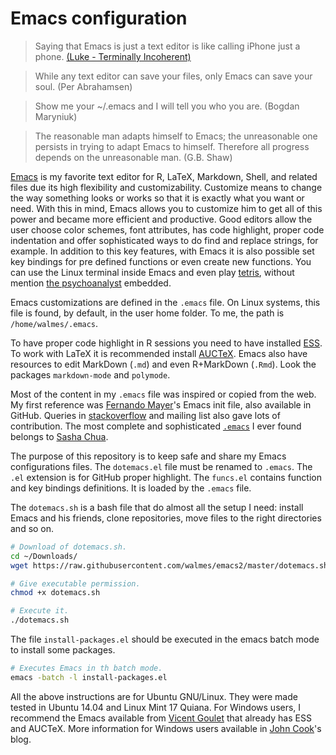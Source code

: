 # Emacs configuration

> Saying that Emacs is just a text editor is like calling iPhone just a
> phone. [(Luke - Terminally Incoherent)](http://www.terminally-incoherent.com/blog/2007/12/13/emacs-with-auctex-as-a-latex-ide/)

> While any text editor can save your files, only Emacs can save your
> soul. (Per Abrahamsen)

> Show me your ~/.emacs and I will tell you who you are. (Bogdan
> Maryniuk)

> The reasonable man adapts himself to Emacs; the unreasonable one
> persists in trying to adapt Emacs to himself. Therefore all progress
> depends on the unreasonable man. (G.B. Shaw)

[Emacs](http://www.gnu.org/software/emacs/tour/) is my favorite text
editor for R, LaTeX, Markdown, Shell, and related files due its high
flexibility and customizability.  Customize means to change the way
something looks or works so that it is exactly what you want or need.
With this in mind, Emacs allows you to customize him to get all of this
power and became more efficient and productive.  Good editors allow the
user choose color schemes, font attributes, has code highlight, proper
code indentation and offer sophisticated ways to do find and replace
strings, for example.  In addition to this key features, with Emacs it
is also possible set key bindings for pre defined functions or even
create new functions.  You can use the Linux terminal inside Emacs and
even play [tetris](http://www.youtube.com/watch?v=5A8knEALaIY), without
mention [the psychoanalyst](http://www.eeggs.com/items/49593.html)
embedded.

Emacs customizations are defined in the `.emacs` file. On Linux systems,
this file is found, by default, in the user home folder.  To me, the
path is `/home/walmes/.emacs`.

To have proper code highlight in R sessions you need to have installed
[ESS](http://ess.r-project.org/).  To work with LaTeX it is recommended
install [AUCTeX](http://www.gnu.org/software/auctex/).  Emacs also have
resources to edit MarkDown (`.md`) and even R+MarkDown (`.Rmd`).  Look
the packages `markdown-mode` and `polymode`.

Most of the content in my `.emacs` file was inspired or copied from the
web.  My first reference was
[Fernando Mayer](https://github.com/fernandomayer/emacs-files)'s Emacs
init file, also available in GitHub.  Queries in
[stackoverflow](http://stackoverflow.com/questions/tagged/emacs) and
mailing list also gave lots of contribution.  The most complete and
sophisticated [`.emacs`](http://pages.sachachua.com/.emacs.d/Sacha.html)
I ever found belongs to [Sasha Chua](http://sachachua.com/blog/).

The purpose of this repository is to keep safe and share my Emacs
configurations files. The `dotemacs.el` file must be renamed to
`.emacs`. The `.el` extension is for GitHub proper highlight.  The
`funcs.el` contains function and key bindings definitions.  It is loaded
by the `.emacs` file.

The `dotemacs.sh` is a bash file that do almost all the setup I need:
install Emacs and his friends, clone repositories, move files to the
right directories and so on.

```bash
# Download of dotemacs.sh.
cd ~/Downloads/
wget https://raw.githubusercontent.com/walmes/emacs2/master/dotemacs.sh

# Give executable permission.
chmod +x dotemacs.sh

# Execute it.
./dotemacs.sh
```

The file `install-packages.el` should be executed in the emacs batch
mode to install some packages.

```bash
# Executes Emacs in th batch mode.
emacs -batch -l install-packages.el
```

All the above instructions are for Ubuntu GNU/Linux. They were made
tested in Ubuntu 14.04 and Linux Mint 17 Quiana. For Windows users, I
recommend the Emacs available from
[Vicent Goulet](https://vigou3.github.io/emacs-modified-windows/) that
already has ESS and AUCTeX. More information for Windows users available
in [John Cook](http://www.johndcook.com/emacs_windows.html)'s blog.
